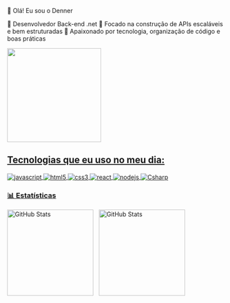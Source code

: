 👋 Olá! Eu sou o Denner

🚀 Desenvolvedor Back-end  .net
🎯 Focado na construção de APIs escaláveis e bem estruturadas
📌 Apaixonado por tecnologia, organização de código e boas práticas



<div>
 <a href="https://beacons.ai/DennerLevi">
 <img height="218em" src="https://github-readme-stats.vercel.app/api/top-langs/?username=DennerLevi&layout=compact&langs_count=16&theme=dracula"/>
</div> 

## Tecnologias que eu uso no meu dia:

<div style="display: inline_block"<br/>
 <img align="center" alt="javascript" src="https://img.shields.io/badge/JavaScript-F7DF1E?style=for-the-badge&logo=javascript&logoColor=black"/>
 <img align="center" alt="html5" src="https://img.shields.io/badge/HTML5-E34F26?style=for-the-badge&logo=html5&logoColor=white"/>
 <img align="center" alt="css3" src="https://img.shields.io/badge/CSS3-1572B6?style=for-the-badge&logo=css3&logoColor=white"/>
 <img align="center" alt="react" src="https://img.shields.io/badge/React-20232A?style=for-the-badge&logo=react&logoColor=61DAFB"/>
 <img align="center" alt="nodejs" src="https://img.shields.io/badge/Node.js-43853D?style=for-the-badge&logo=node.js&logoColor=white"/>
 <img align="center" alt="Csharp" src="https://img.shields.io/badge/C%23-68217A?style=for-the-badge&logo=c-sharp&logoColor=white"/>
</div>


### 📊 Estatísticas

<p>
  <img 
    align="left" 
    alt="GitHub Stats" 
    height="200" 
    style="padding-right: 10px;" 
    src="https://github-readme-stats.vercel.app/api?username=DennerLevi&show_icons=true&theme=tokyonight&include_all_commits=true&locale=pt-br" 
  />

<img 
      align="left" 
      alt="GitHub Stats" 
      height="200" 
      src="https://github-readme-stats.vercel.app/api/top-langs/?username=DennerLevi&theme=tokyonight&layout=compact&custom_title=Tecnologias&langs_count=9" 
  />

</p>
